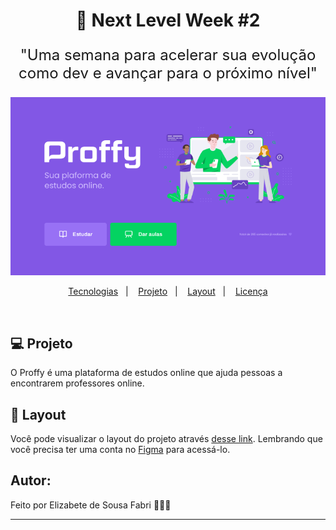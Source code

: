 <h1 align="center" >🚀 Next Level Week #2</h1>

<p align="center" style="font-size: 24px">"Uma semana para acelerar sua evolução como dev e avançar para o próximo nível"</p>

<p align="center">
  <a href="https://opensource.org/licenses/MIT">
    <img src="./nlw/proffy.png" alt="License MIT">
  </a>
</p>
                      
<p align="center">
  <a href="#rocket-tecnologias">Tecnologias</a>&nbsp;&nbsp;&nbsp;|&nbsp;&nbsp;&nbsp;
  <a href="#-projeto">Projeto</a>&nbsp;&nbsp;&nbsp;|&nbsp;&nbsp;&nbsp;
  <a href="#-layout">Layout</a>&nbsp;&nbsp;&nbsp;|&nbsp;&nbsp;&nbsp;
  <a href="#memo-licença">Licença</a>
</p>


<br>


## 💻 Projeto

O Proffy é uma plataforma de estudos online que ajuda pessoas a encontrarem professores online.

## 🔖 Layout

Você pode visualizar o layout do projeto através [desse link](https://www.figma.com/file/GHGS126t7WYjnPZdRKChJF/Proffy-Web). Lembrando que você precisa ter uma conta no [Figma](http://figma.com/) para acessá-lo.

## Autor:

Feito por Elizabete de Sousa Fabri 💜💜💜



---


